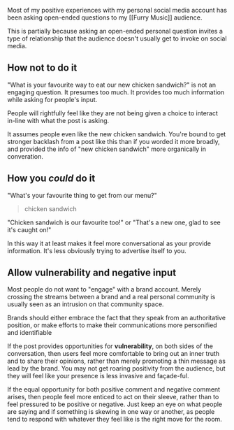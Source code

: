 Most of my positive experiences with my personal social media account has been asking open-ended questions to my [[Furry Music]] audience.

This is partially because asking an open-ended personal question invites a type of relationship that the audience doesn't usually get to invoke on social media.

## How not to do it

"What is your favourite way to eat our new chicken sandwich?" is not an engaging question. It presumes too much. It provides too much information while asking for people's input.

People will rightfully feel like they are not being given a choice to interact in-line with what the post is asking.

It assumes people even like the new chicken sandwich. You're bound to get stronger backlash from a post like this than if you worded it more broadly, and provided the info of "new chicken sandwich" more organically in converation.

## How you *could* do it

"What's your favourite thing to get from our menu?"

> chicken sandwich

"Chicken sandwich is our favourite too!"
or
"That's a new one, glad to see it's caught on!"

In this way it at least makes it feel more conversational as your provide information. It's less obviously trying to advertise itself to you.

## Allow vulnerability and negative input

Most people do not want to "engage" with a brand account. Merely crossing the streams between a brand and a real personal community is usually seen as an intrusion on that community space.

Brands should either embrace the fact that they speak from an authoritative position, or make efforts to make their communications more personified and identifiable

If the post provides opportunities for **vulnerability**, on both sides of the conversation, then users feel more comfortable to bring out an inner truth and to share their opinions, rather than merely promoting a thin message as lead by the brand. You may not get roaring positivity from the audience, but they will feel like your presence is less invasive and façade-ful.

If the equal opportunity for both positive comment and negative comment arises, then people feel more enticed to act on their sleeve, rather than to feel pressured to be positive or negative. Just keep an eye on what people are saying and if something is skewing in one way or another, as people tend to respond with whatever they feel like is the right move for the room.